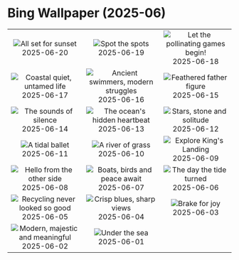 # Bing Wallpaper (2025-06)

|  |  |  |
|:---:|:---:|:---:|
| ![](https://www.bing.com/th?id=OHR.IcelandSolstice_EN-IN9654538547_400x240.jpg "All set for sunset") 2025-06-20 | ![](https://www.bing.com/th?id=OHR.SerengetiGiraffe_EN-IN1923240372_400x240.jpg "Spot the spots") 2025-06-19 | ![](https://www.bing.com/th?id=OHR.AsianSwallowtail_EN-IN9285940259_400x240.jpg "Let the pollinating games begin!") 2025-06-18 |
| ![](https://www.bing.com/th?id=OHR.CumberlandOaks_EN-IN9016883478_400x240.jpg "Coastal quiet, untamed life") 2025-06-17 | ![](https://www.bing.com/th?id=OHR.SeaTurtleBrazil_EN-IN8664549604_400x240.jpg "Ancient swimmers, modern struggles") 2025-06-16 | ![](https://www.bing.com/th?id=OHR.RheaDad_EN-IN8515759531_400x240.jpg "Feathered father figure") 2025-06-15 |
| ![](https://www.bing.com/th?id=OHR.DolomitiEstate_EN-IN7937552367_400x240.jpg "The sounds of silence") 2025-06-14 | ![](https://www.bing.com/th?id=OHR.SanMiguelAzores_EN-IN2966282396_400x240.jpg "The ocean's hidden heartbeat") 2025-06-13 | ![](https://www.bing.com/th?id=OHR.BigBendChisos_EN-IN8688758463_400x240.jpg "Stars, stone and solitude") 2025-06-12 |
| ![](https://www.bing.com/th?id=OHR.FlamingosNamibia_EN-IN8571629692_400x240.jpg "A tidal ballet") 2025-06-11 | ![](https://www.bing.com/th?id=OHR.AerialEverglades_EN-IN8448560441_400x240.jpg "A river of grass") 2025-06-10 | ![](https://www.bing.com/th?id=OHR.DubrovnikTwilight_EN-IN8313926705_400x240.jpg "Explore King's Landing") 2025-06-09 |
| ![](https://www.bing.com/th?id=OHR.StellarSeaLions_EN-IN8181624578_400x240.jpg "Hello from the other side") 2025-06-08 | ![](https://www.bing.com/th?id=OHR.GadisarLake_EN-IN3675528422_400x240.jpg "Boats, birds and peace await") 2025-06-07 | ![](https://www.bing.com/th?id=OHR.NormandyBeach_EN-IN8071256992_400x240.jpg "The day the tide turned") 2025-06-06 |
| ![](https://www.bing.com/th?id=OHR.OlivaresMural_EN-IN7947697438_400x240.jpg "Recycling never looked so good") 2025-06-05 | ![](https://www.bing.com/th?id=OHR.CalaLuna_EN-IN7826704026_400x240.jpg "Crisp blues, sharp views") 2025-06-04 | ![](https://www.bing.com/th?id=OHR.BicyclesUtrecht_EN-IN7690250347_400x240.jpg "Brake for joy") 2025-06-03 |
| ![](https://www.bing.com/th?id=OHR.NewSecretariat_EN-IN9926784114_400x240.jpg "Modern, majestic and meaningful") 2025-06-02 | ![](https://www.bing.com/th?id=OHR.GrandeTerreReef_EN-IN3346781319_400x240.jpg "Under the sea") 2025-06-01 |  |
